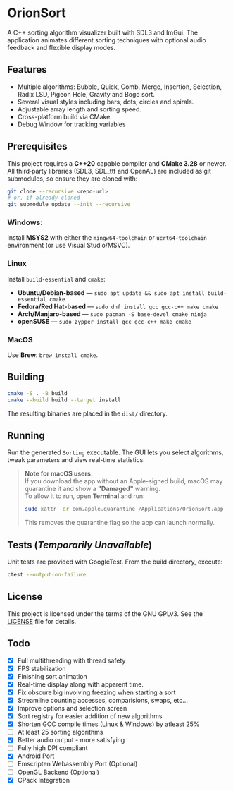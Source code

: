 # OrionSort

A C++ sorting algorithm visualizer built with SDL3 and ImGui. The application animates different sorting techniques with optional audio feedback and flexible display modes.

## Features

- Multiple algorithms: Bubble, Quick, Comb, Merge, Insertion, Selection, Radix LSD, Pigeon Hole, Gravity and Bogo sort.
- Several visual styles including bars, dots, circles and spirals.
- Adjustable array length and sorting speed.
- Cross-platform build via CMake.
- Debug Window for tracking variables

## Prerequisites

This project requires a **C++20** capable compiler and **CMake 3.28** or newer.
All third‑party libraries (SDL3, SDL_ttf and OpenAL) are included as git
submodules, so ensure they are cloned with:

```bash
git clone --recursive <repo-url>
# or, if already cloned
git submodule update --init --recursive
```


### **Windows**: 
Install **MSYS2** with either the `mingw64-toolchain` or `ucrt64-toolchain` environment (or use Visual Studio/MSVC).
  
### **Linux**
Install `build-essential` and `cmake`:

* **Ubuntu/Debian-based** — `sudo apt update && sudo apt install build-essential cmake`
* **Fedora/Red Hat-based** — `sudo dnf install gcc gcc-c++ make cmake`
* **Arch/Manjaro-based** — `sudo pacman -S base-devel cmake ninja`
* **openSUSE** — `sudo zypper install gcc gcc-c++ make cmake`

### **MacOS**
Use **Brew**: `brew install cmake`.


## Building
```bash
cmake -S . -B build
cmake --build build --target install
```

The resulting binaries are placed in the `dist/` directory.

## Running

Run the generated `Sorting` executable. The GUI lets you select algorithms, tweak parameters and view real-time statistics.

> **Note for macOS users:**  
> If you download the app without an Apple-signed build, macOS may quarantine it and show a **"Damaged"** warning.  
> To allow it to run, open **Terminal** and run:
> ```bash
> sudo xattr -dr com.apple.quarantine /Applications/OrionSort.app
> ```
> This removes the quarantine flag so the app can launch normally.


## Tests (_Temporarily Unavailable_)

Unit tests are provided with GoogleTest. From the build directory, execute:

```bash
ctest --output-on-failure
```

## License

This project is licensed under the terms of the GNU GPLv3. See the [LICENSE](LICENSE) file for details.

## Todo

- [x] Full multithreading with thread safety
- [x] FPS stabilization
- [x] Finishing sort animation
- [x] Real-time display along with apparent time.
- [x] Fix obscure big involving freezing when starting a sort
- [x] Streamline counting accesses, comparisions, swaps, etc...
- [x] Improve options and selection screen
- [x] Sort registry for easier addition of new algorithms
- [x] Shorten GCC compile times (Linux & Windows) by atleast 25%
- [ ] At least 25 sorting algorithms
- [x] Better audio output - more satisfying
- [ ] Fully high DPI compliant
- [x] Android Port
- [ ] Emscripten Webassembly Port (Optional)
- [ ] OpenGL Backend (Optional)
- [x] CPack Integration
